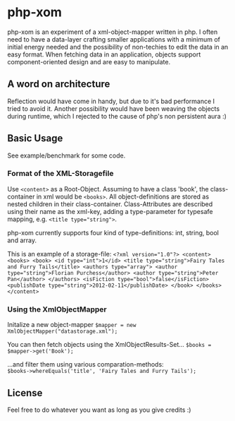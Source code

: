 # php-xom #
php-xom is an experiment of a xml-object-mapper written in php.
I often need to have a data-layer crafting smaller applications
with a minimum of initial energy needed and the possibility of
non-techies to edit the data in an easy format. When fetching
data in an application, objects support component-oriented design
and are easy to manipulate.

## A word on architecture ##
Reflection would have come in handy, but due to it's bad performance
I tried to avoid it. Another possibility would have been weaving the
objects during runtime, which I rejected to the cause of php's non
persistent aura :)

## Basic Usage ##

See example/benchmark for some code.

### Format of the XML-Storagefile ###

Use `<content>` as a Root-Object. Assuming to have a class 'book', the class-container in xml would be `<books>`.
All object-definitions are stored as nested children in their class-container. Class-Attributes are described using
their name as the xml-key, adding a type-parameter for typesafe mapping, e.g. `<title type="string">`.

php-xom currently supports four kind of type-definitions: int, string, bool and array.

This is an example of a storage-file:
`<?xml version="1.0"?>
 <content>
     <books>
         <book>
             <id type="int">1</id>
             <title type="string">Fairy Tales and Furry Tails</title>
             <authors type="array">
                 <author type="string">Florian Purchess</author>
                 <author type="string">Peter Pan</author>
             </authors>
             <isFiction type="bool">false</isFiction>
             <publishDate type="string">2012-02-11</publishDate>
         </book>
     </books>
 </content>`

### Using the XmlObjectMapper ###

Initalize a new object-mapper
`$mapper = new XmlObjectMapper("datastorage.xml");`

You can then fetch objects using the XmlObjectResults-Set...
`$books = $mapper->get('Book');`

...and filter them using various comparation-methods:  
`$books->whereEquals('title', 'Fairy Tales and Furry Tails');`

## License ##
Feel free to do whatever you want as long as you give credits :)